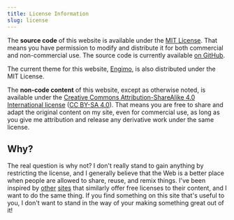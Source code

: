 ```yaml
---
title: License Information
slug: license
---
```


The **source code** of this website is available under the
[MIT License](https://github.com/garrettn/garrettnay.com/blob/master/LICENSE).
That means you have permission to modify and distribute it for both commercial
and non-commercial use. The source code is currently available
[on GitHub](https://github.com/garrettn/garrettnay.com).

The current theme for this website,
[Engimo](https://github.com/garrettn/garrettnay.com), is also distributed under
the MIT License.

The **non-code content** of this website, except as otherwise noted, is
available under the
[Creative Commons Attribution-ShareAlike 4.0 International license](https://github.com/garrettn/garrettnay.com/blob/master/LICENSE-content)
([CC BY-SA 4.0](https://creativecommons.org/licenses/by-sa/4.0/)). That means
you are free to share and adapt the original content on my site, even for
commercial use, as long as you give me attribution and release any derivative
work under the same license.

## Why?

The real question is why not? I don't really stand to gain anything by
restricting the license, and I generally believe that the Web is a better place
when people are allowed to share, reuse, and remix things. I've been inspired by
[other](https://www.codesections.com/license/)
[sites](https://www.jonobacon.com/2016/08/12/my-blog-is-creative-commons-licensed/)
that similarly offer free licenses to their content, and I want to do the same
thing. If you find something on this site that's useful to you, I don't want to
stand in the way of your making something great out of it!
